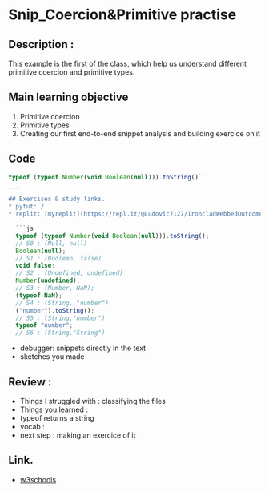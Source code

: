 # Snip_Coercion&Primitive practise

## Description :
This example is the first of the class, which help us understand different primitive coercion and primitive types.


## Main learning objective
1. Primitive coercion 
2. Primitive types
3. Creating our first end-to-end snippet analysis and building exercice on it

## Code
```js
typeof (typeof Number(void Boolean(null))).toString()```
___

## Exercises & study links.  
* pytut: /
* replit: [myreplit](https://repl.it/@Ludovic7127/IroncladWebbedOutcome)  

  ```js
  typeof (typeof Number(void Boolean(null))).toString();
  // S0 : (Null, null)
  Boolean(null);
  // S1 : (Boolean, false)
  void false;
  // S2 : (Undefined, undefined)
  Number(undefined);
  // S3 : (Number, NaN);
  (typeof NaN);
  // S4 : (String, "number")
  ("number").toString();
  // S5 : (String,"number")
  typeof "number";
  // S6 : (String,"String")
```   


* debugger: snippets directly in the text
* sketches you made

## Review : 

* Things I struggled with : classifying the files
* Things you learned : 
* typeof returns a string
* vocab : 
* next step : making an exercice of it

## Link.  
* [w3schools](https://www.w3schools.com/js/js_datatypes.asp)

